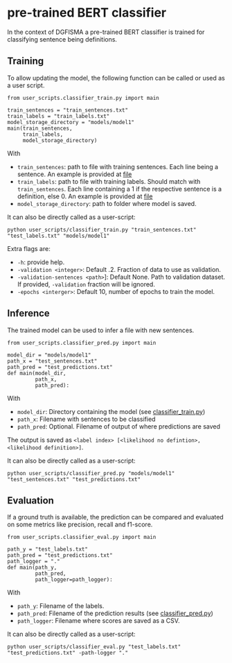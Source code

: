 # pre-trained BERT classifier

In the context of DGFISMA a pre-trained BERT classifier is trained for classifying sentence being definitions.

## Training

To allow updating the model, the following function can be called or used as a user script.

    from user_scripts.classifier_train.py import main
    
    train_sentences = "train_sentences.txt"
    train_labels = "train_labels.txt"
    model_storage_directory = "models/model1"
    main(train_sentences,
         train_labels,
         model_storage_directory)
    
With 
* `train_sentences`: path to file with training sentences. Each line being a sentence. An example is provided at [file](../tests/test_files/arne/test_sentences)
* `train_labels`: path to file with training labels. Should match with `train_sentences`. Each line containing a 1 if the respective sentence is a definition, else 0. An example is provided at [file](../tests/test_files/arne/test_labels)
* `model_storage_directory`: path to folder where model is saved. 

It can also be directly called as a user-script:

    python user_scripts/classifier_train.py "train_sentences.txt" "test_labels.txt" "models/model1"
    
Extra flags are:
   
* `-h`: provide help.
* `-validation <integer>`: Default .2. Fraction of data to use as validation.
* `-validation-sentences <path>`]: Default None. Path to validation dataset. If provided, `-validation` fraction will be ignored.
* `-epochs <interger>`: Default 10, number of epochs to train the model.

## Inference

The trained model can be used to infer a file with new sentences.

    from user_scripts.classifier_pred.py import main
 
    model_dir = "models/model1"
    path_x = "test_sentences.txt"
    path_pred = "test_predictions.txt"
    def main(model_dir,
             path_x,
             path_pred): 
             
With 
* `model_dir`: Directory containing the model (see [classifier_train.py](./classifier_train.py))
* `path_x`: Filename with sentences to be classified
* `path_pred`: Optional. Filename of output of where predictions are saved

The output is saved as `<label index> [<likelihood no defintion>, <likelihood definition>]`.

It can also be directly called as a user-script:

    python user_scripts/classifier_pred.py "models/model1" "test_sentences.txt" "test_predictions.txt"

## Evaluation

If a ground truth is available, the prediction can be compared and evaluated on some metrics like precision, recall and f1-score.

    from user_scripts.classifier_eval.py import main
 
    path_y = "test_labels.txt"
    path_pred = "test_predictions.txt"
    path_logger = "."
    def main(path_y,
             path_pred,
             path_logger=path_logger):
             
With 
* `path_y`: Filename of the labels. 
* `path_pred`: Filename of the prediction results (see [classifier_pred.py](./classifier_pred.py))
* `path_logger`: Filename where scores are saved as a CSV.

It can also be directly called as a user-script:

    python user_scripts/classifier_eval.py "test_labels.txt" "test_predictions.txt" -path-logger "."
   